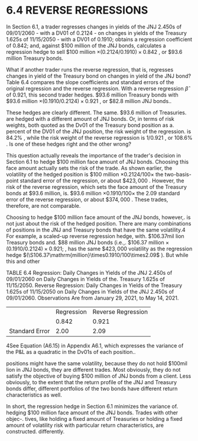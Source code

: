 # 6.4 REVERSE REGRESSIONS  

In Section 6.1, a trader regresses changes in yields of the JNJ 2.450s of 09/01/2060 - with a DV01 of 0.2124 - on changes in yields of the Treasury 1.625s of 11/15/2050 - with a DV01 of 0.1910; obtains a regression coefficient of 0.842; and, against $\$100$ million of the JNJ bonds, calculates a regression hedge to sell $\$100$ million $\times(0.2124/0.1910)\times0.842$ , or $\$93.6$ million Treasury bonds.  

What if another trader runs the reverse regression, that is, regresses changes in yield of the Treasury bond on changes in yield of the JNJ bond? Table 6.4 compares the slope coefficients and standard errors of the original regression and the reverse regression. With a reverse regression $\hat{\beta}$ of 0.921, this second trader hedges. $\$93.6$ million Treasury bonds with $\$93.6$ million $\times(0.1910/0.2124)\times0.921$ , or $\$82.8$ million JNJ bonds..  

These hedges are clearly different. The same. $\$93.6$ million of Treasuries. are hedged with a different amount of JNJ bonds. Or, in terms of risk weights, both quoted as the Dv01 of the Treasury bond position as a. percent of the DV01 of the JNJ position, the risk weight of the regression. is $84.2\%$ , while the risk weight of the reverse regression is $1/0.921$ , or $108.6\%$ . Is one of these hedges right and the other wrong?  

This question actually reveals the importance of the trader's decision in Section 6.1 to hedge $\$100$ million face amount of JNJ bonds. Choosing this face amount actually sets the risk of the trade. As shown earlier, the volatility of the hedged position is $\$100$ million $\times0.2124/100\times$ the two-basis-point standard error of the regression, or about $\$423,000$ . However, the risk of the reverse regression, which sets the face amount of the Treasury bonds at $\$93.6$ million, is. $\$93.6$ million $\times0.1910/100\times$ the 2.09 standard error of the reverse regression, or about $\$374,000$ . These trades, therefore, are not comparable.  

Choosing to hedge $\$100$ million face amount of the JNJ bonds, however,. is not just about the risk of the hedged position. There are many combinations of positions in the JNJ and Treasury bonds that have the same volatility.4 For example, a scaled-up reverse regression hedge, with. $\$106.37\mathrm{mil}$ lion Treasury bonds and. $\$88$ million JNJ bonds (i.e.,. $\$106.37$ million $\times$ $(0.1910/0.2124)\times0.921;$ , has the same $\$423,000$ volatility as the regression hedge $(\S106.37\mathrm{million}\times0.1910/100\times2.09$ ). But while this and other  

TABLE 6.4 Regression: Daily Changes in Yields of the JNJ 2.450s of 09/01/2060 on Daily Changes in Yields of the. Treasury 1.625s of 11/15/2050. Reverse Regression: Daily Changes in Yields of the Treasury 1.625s of 11/15/2050 on Daily Changes in Yields of the JNJ 2.450s of 09/01/2060. Observations Are from January 29, 2021, to May 14, 2021.   


<html><body><table><tr><td></td><td>Regression</td><td>Reverse Regression</td></tr><tr><td></td><td>0.842</td><td>0.921</td></tr><tr><td>Standard Error</td><td>2.00</td><td>2.09</td></tr></table></body></html>  

4See Equation (A6.15) in Appendix A6.1, which expresses the variance of the P&L as a quadratic in the Dv01s of each position..  

positions might have the same volatility, because they do not hold $\$100\mathrm{mil}$ lion in JNJ bonds, they are different trades. Most obviously, they do not satisfy the objective of buying $\$100$ million of JNJ bonds from a client. Less obviously, to the extent that the return profile of the JNJ and Treasury bonds differ, different portfolios of the two bonds have different return characteristics as well.  

In short, the regression hedge in Section 6.1 minimizes the variance of. hedging $\$100$ million face amount of the JNJ bonds. Trades with other objec-. tives, like holding a fixed amount of Treasuries or holding a fixed amount of volatility risk with particular return characteristics, are constructed. differently.  
